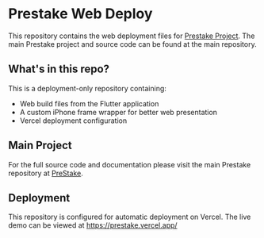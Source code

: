 # Prestake Web Deploy

This repository contains the web deployment files for [Prestake Project](https://github.com/JittoJoseph/PreStake-Paper-Staking-App). The main Prestake project and source code can be found at the main repository.

## What's in this repo?

This is a deployment-only repository containing:
- Web build files from the Flutter application
- A custom iPhone frame wrapper for better web presentation
- Vercel deployment configuration

## Main Project

For the full source code and documentation please visit the main Prestake repository at [PreStake](https://github.com/JittoJoseph/PreStake-Paper-Staking-App).

## Deployment

This repository is configured for automatic deployment on Vercel. The live demo can be viewed at https://prestake.vercel.app/
